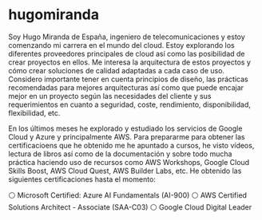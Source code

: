 # hugomiranda
Soy Hugo Miranda de España, ingeniero de telecomunicaciones y estoy comenzando mi carrera en el mundo del cloud. Estoy explorando los diferentes proveedores principales de cloud así como las posibilidad de crear proyectos en ellos. Me interesa la arquitectura de estos proyectos y cómo crear soluciones de calidad adaptadas a cada caso de uso. Considero importante tener en cuenta principios de diseño, las prácticas recomendadas para mejores arquitecturas así como que puede encajar mejor en un proyecto según las necesidades del cliente y sus requerimientos en cuanto a seguridad, coste, rendimiento, disponibilidad, flexibilidad, etc.



En los últimos meses he explorado y estudiado los servicios de Google Cloud y Azure y principalmente AWS. Para prepararme para obtener las certificacioens que he obtenido me he apuntado a cursos, he visto vídeos, lectura de libros así como de la documentación y sobre todo mucha práctica haciendo uso de recursos como AWS Workshops, Google Cloud Skills Boost, AWS Cloud Quest, AWS Builder Labs, etc. He obtenido las siguientes certificaciones hasta el momento:

⚪ Microsoft Certified: Azure AI Fundamentals (AI-900)
⚪ AWS Certified Solutions Architect - Associate (SAA-C03)
⚪ Google Cloud Digital Leader
